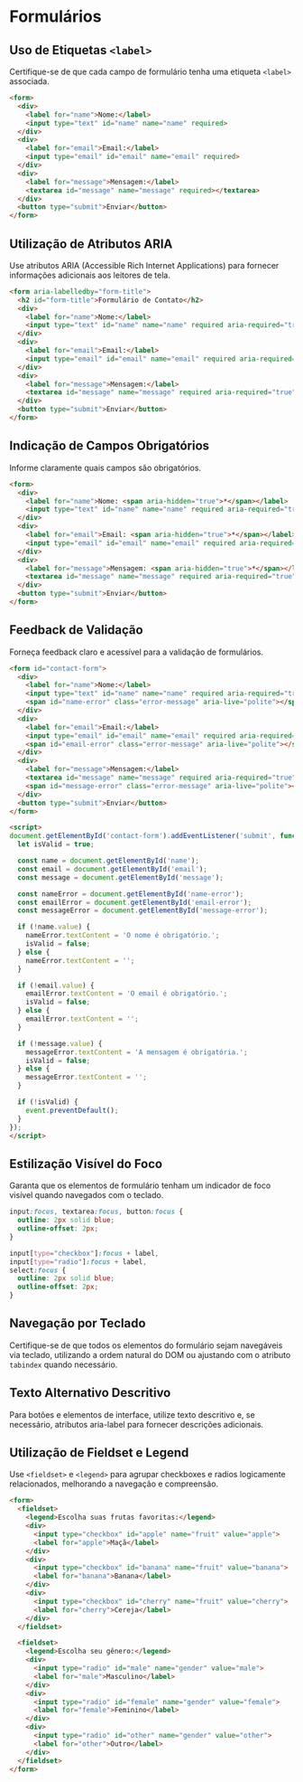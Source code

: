 # Formulários

## Uso de Etiquetas `<label>`

Certifique-se de que cada campo de formulário tenha uma etiqueta `<label>` associada.

```html
<form>
  <div>
    <label for="name">Nome:</label>
    <input type="text" id="name" name="name" required>
  </div>
  <div>
    <label for="email">Email:</label>
    <input type="email" id="email" name="email" required>
  </div>
  <div>
    <label for="message">Mensagem:</label>
    <textarea id="message" name="message" required></textarea>
  </div>
  <button type="submit">Enviar</button>
</form>
```

## Utilização de Atributos ARIA

Use atributos ARIA (Accessible Rich Internet Applications) para fornecer informações adicionais aos leitores de tela.

```html
<form aria-labelledby="form-title">
  <h2 id="form-title">Formulário de Contato</h2>
  <div>
    <label for="name">Nome:</label>
    <input type="text" id="name" name="name" required aria-required="true">
  </div>
  <div>
    <label for="email">Email:</label>
    <input type="email" id="email" name="email" required aria-required="true">
  </div>
  <div>
    <label for="message">Mensagem:</label>
    <textarea id="message" name="message" required aria-required="true"></textarea>
  </div>
  <button type="submit">Enviar</button>
</form>
```

## Indicação de Campos Obrigatórios

Informe claramente quais campos são obrigatórios.

```html
<form>
  <div>
    <label for="name">Nome: <span aria-hidden="true">*</span></label>
    <input type="text" id="name" name="name" required aria-required="true">
  </div>
  <div>
    <label for="email">Email: <span aria-hidden="true">*</span></label>
    <input type="email" id="email" name="email" required aria-required="true">
  </div>
  <div>
    <label for="message">Mensagem: <span aria-hidden="true">*</span></label>
    <textarea id="message" name="message" required aria-required="true"></textarea>
  </div>
  <button type="submit">Enviar</button>
</form>
```

## Feedback de Validação

Forneça feedback claro e acessível para a validação de formulários.

```html
<form id="contact-form">
  <div>
    <label for="name">Nome:</label>
    <input type="text" id="name" name="name" required aria-required="true">
    <span id="name-error" class="error-message" aria-live="polite"></span>
  </div>
  <div>
    <label for="email">Email:</label>
    <input type="email" id="email" name="email" required aria-required="true">
    <span id="email-error" class="error-message" aria-live="polite"></span>
  </div>
  <div>
    <label for="message">Mensagem:</label>
    <textarea id="message" name="message" required aria-required="true"></textarea>
    <span id="message-error" class="error-message" aria-live="polite"></span>
  </div>
  <button type="submit">Enviar</button>
</form>

<script>
document.getElementById('contact-form').addEventListener('submit', function(event) {
  let isValid = true;

  const name = document.getElementById('name');
  const email = document.getElementById('email');
  const message = document.getElementById('message');

  const nameError = document.getElementById('name-error');
  const emailError = document.getElementById('email-error');
  const messageError = document.getElementById('message-error');

  if (!name.value) {
    nameError.textContent = 'O nome é obrigatório.';
    isValid = false;
  } else {
    nameError.textContent = '';
  }

  if (!email.value) {
    emailError.textContent = 'O email é obrigatório.';
    isValid = false;
  } else {
    emailError.textContent = '';
  }

  if (!message.value) {
    messageError.textContent = 'A mensagem é obrigatória.';
    isValid = false;
  } else {
    messageError.textContent = '';
  }

  if (!isValid) {
    event.preventDefault();
  }
});
</script>
```

## Estilização Visível do Foco

Garanta que os elementos de formulário tenham um indicador de foco visível quando navegados com o teclado.

```css
input:focus, textarea:focus, button:focus {
  outline: 2px solid blue;
  outline-offset: 2px;
}

input[type="checkbox"]:focus + label,
input[type="radio"]:focus + label,
select:focus {
  outline: 2px solid blue;
  outline-offset: 2px;
}
```

## Navegação por Teclado

Certifique-se de que todos os elementos do formulário sejam navegáveis via teclado, utilizando a ordem natural do DOM ou ajustando com o atributo `tabindex` quando necessário.

## Texto Alternativo Descritivo

Para botões e elementos de interface, utilize texto descritivo e, se necessário, atributos aria-label para fornecer descrições adicionais.

## Utilização de Fieldset e Legend

Use `<fieldset>` e `<legend>` para agrupar checkboxes e radios logicamente relacionados, melhorando a navegação e compreensão.

```html
<form>
  <fieldset>
    <legend>Escolha suas frutas favoritas:</legend>
    <div>
      <input type="checkbox" id="apple" name="fruit" value="apple">
      <label for="apple">Maçã</label>
    </div>
    <div>
      <input type="checkbox" id="banana" name="fruit" value="banana">
      <label for="banana">Banana</label>
    </div>
    <div>
      <input type="checkbox" id="cherry" name="fruit" value="cherry">
      <label for="cherry">Cereja</label>
    </div>
  </fieldset>

  <fieldset>
    <legend>Escolha seu gênero:</legend>
    <div>
      <input type="radio" id="male" name="gender" value="male">
      <label for="male">Masculino</label>
    </div>
    <div>
      <input type="radio" id="female" name="gender" value="female">
      <label for="female">Feminino</label>
    </div>
    <div>
      <input type="radio" id="other" name="gender" value="other">
      <label for="other">Outro</label>
    </div>
  </fieldset>
</form>
```